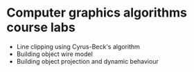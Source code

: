# Computer graphics algorithms course labs

- Line clipping using Cyrus-Beck's algorithm
- Building object wire model
- Building object projection and dynamic behaviour
